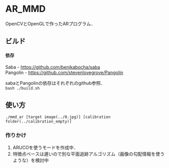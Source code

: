 # AR_MMD
OpenCVとOpenGLで作ったARプログラム．

## ビルド  
#### 依存
Saba - https://github.com/benikabocha/saba  
Pangolin - https://github.com/stevenlovegrove/Pangolin  

sabaとPangolinの依存はそれぞれのgithub参照．  
`bash ./build.sh`  

## 使い方  
`./mmd_ar [target image(../0.jpg)] [calibration folder(../calibration_empty)]`

### 作りかけ  
1. ARUCOを使うモードを作成中．
2. 特徴点ベースは遅いので別な平面追跡アルゴリズム（画像の勾配情報を使うような）を検討中
